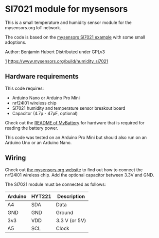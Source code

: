 SI7021 module for mysensors
=============================
This is a small temperature and humidity sensor module for the mysensors.org
IoT network.

The code is based on the [mysensors SI7021 example][1] with some small
adoptions.

Author: Benjamin Hubert
Distributed under GPLv3

[1] https://www.mysensors.org/build/humidity_si7021

Hardware requirements
-----------------------
This code requires:

  * Arduino Nano or Arduino Pro Mini
  * nrf24l01 wireless chip
  * SI7021 humidity and temperature sensor breakout board
  * Capacitor (4.7µ - 47µF, optional)

Check out the [README of MyBattery](tempsensor/src/mybattery/README.md) for
hardware that is required for reading the battery power.

This code was tested on an Arduino Pro Mini but should also run on an Arduino
Uno or an Arduino Nano.

Wiring
--------
Check out [the mysensors.org website][1] to find out how to connect the
nrf24l01 wireless chip. Add the optional capacitor between 3.3V and GND.

The SI7021 module must be connected as follows:

| Arduino | HYT221 | Description   |
| ------- | ------ | ------------- |
|   A4    |  SDA   | Data          |
|   GND   |  GND   | Ground        |
|   3v3   |  VDD   | 3.3 V (or 5V) |
|   A5    |  SCL   | Clock         |

[1]: https://www.mysensors.org/build/connect_radio

